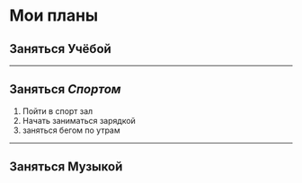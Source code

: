 # Мои планы

## Заняться **Учёбой**

---
## Заняться **_Спортом_**
1. Пойти в спорт зал
2. Начать заниматься зарядкой
3. заняться бегом по утрам

---
## Заняться Музыкой